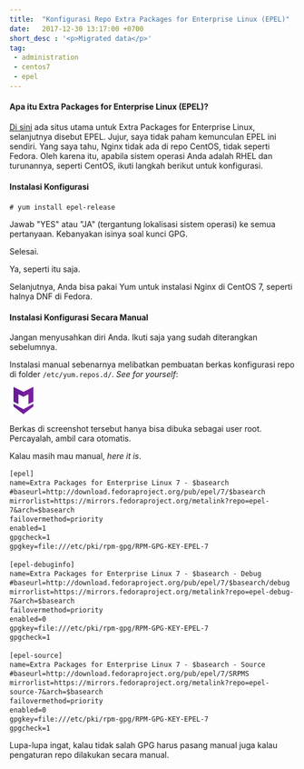 ```yaml
---
title:  "Konfigurasi Repo Extra Packages for Enterprise Linux (EPEL)"
date:   2017-12-30 13:17:00 +0700
short_desc : '<p>Migrated data</p>'
tag:
 - administration
 - centos7
 - epel
---
```


#### Apa itu Extra Packages for Enterprise Linux (EPEL)?
<a href="https://fedoraproject.org/wiki/EPEL" target="_blank">Di sini</a> ada situs utama untuk Extra Packages for Enterprise Linux, selanjutnya disebut EPEL. Jujur, saya tidak paham kemunculan EPEL ini sendiri. Yang saya tahu, Nginx tidak ada di repo CentOS, tidak seperti Fedora. Oleh karena itu, apabila sistem operasi Anda adalah RHEL dan turunannya, seperti CentOS, ikuti langkah berikut untuk konfigurasi.

#### Instalasi Konfigurasi
`# yum install epel-release`

Jawab "YES" atau "JA" (tergantung lokalisasi sistem operasi) ke semua pertanyaan. Kebanyakan isinya soal kunci GPG.

Selesai.



Ya, seperti itu saja.

Selanjutnya, Anda bisa pakai Yum untuk instalasi Nginx di CentOS 7, seperti halnya DNF di Fedora.

#### Instalasi Konfigurasi Secara Manual
Jangan menyusahkan diri Anda. Ikuti saja yang sudah diterangkan sebelumnya.

Instalasi manual sebenarnya melibatkan pembuatan berkas konfigurasi repo di folder `/etc/yum.repos.d/`. *See for yourself*:

![isi-RPM](https://github.com/adam-p/markdown-here/raw/master/src/common/images/icon48.png "Isi RPM epel-release")

Berkas di screenshot tersebut hanya bisa dibuka sebagai user root. Percayalah, ambil cara otomatis.

Kalau masih mau manual, *here it is*.

```
[epel]
name=Extra Packages for Enterprise Linux 7 - $basearch
#baseurl=http://download.fedoraproject.org/pub/epel/7/$basearch
mirrorlist=https://mirrors.fedoraproject.org/metalink?repo=epel-7&arch=$basearch
failovermethod=priority
enabled=1
gpgcheck=1
gpgkey=file:///etc/pki/rpm-gpg/RPM-GPG-KEY-EPEL-7

[epel-debuginfo]
name=Extra Packages for Enterprise Linux 7 - $basearch - Debug
#baseurl=http://download.fedoraproject.org/pub/epel/7/$basearch/debug
mirrorlist=https://mirrors.fedoraproject.org/metalink?repo=epel-debug-7&arch=$basearch
failovermethod=priority
enabled=0
gpgkey=file:///etc/pki/rpm-gpg/RPM-GPG-KEY-EPEL-7
gpgcheck=1

[epel-source]
name=Extra Packages for Enterprise Linux 7 - $basearch - Source
#baseurl=http://download.fedoraproject.org/pub/epel/7/SRPMS
mirrorlist=https://mirrors.fedoraproject.org/metalink?repo=epel-source-7&arch=$basearch
failovermethod=priority
enabled=0
gpgkey=file:///etc/pki/rpm-gpg/RPM-GPG-KEY-EPEL-7
gpgcheck=1
```
Lupa-lupa ingat, kalau tidak salah GPG harus pasang manual juga kalau pengaturan repo dilakukan secara manual.
